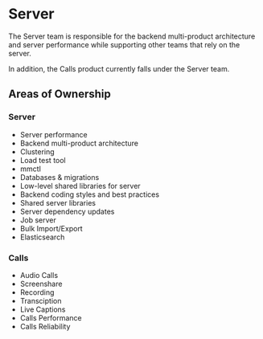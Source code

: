 # Server

The Server team is responsible for the backend multi-product architecture and server performance while supporting other teams that rely on the server.

In addition, the Calls product currently falls under the Server team.

## Areas of Ownership

### Server

- Server performance
- Backend multi-product architecture
- Clustering
- Load test tool
- mmctl
- Databases & migrations
- Low-level shared libraries for server
- Backend coding styles and best practices
- Shared server libraries
- Server dependency updates
- Job server
- Bulk Import/Export
- Elasticsearch

### Calls

- Audio Calls
- Screenshare
- Recording
- Transciption
- Live Captions
- Calls Performance
- Calls Reliability
